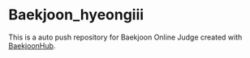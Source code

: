 # Baekjoon_hyeongiii
This is a auto push repository for Baekjoon Online Judge created with [BaekjoonHub](https://github.com/BaekjoonHub/BaekjoonHub).

